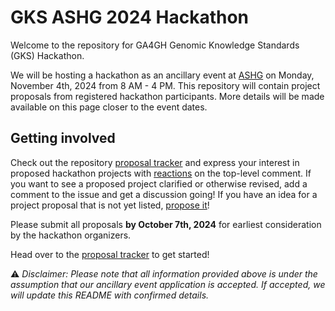 # GKS ASHG 2024 Hackathon

Welcome to the repository for GA4GH Genomic Knowledge Standards (GKS) Hackathon.

We will be hosting a hackathon as an ancillary event at [ASHG](https://www.ashg.org/meetings/2024meeting/)
on Monday, November 4th, 2024 from 8 AM - 4 PM. This repository will contain project proposals from 
registered hackathon participants. More details will be made available on this page 
closer to the event dates.

## Getting involved

Check out the repository [proposal tracker](https://github.com/ga4gh/gks-ashg-2024-hackathon/issues) 
and express your interest in proposed hackathon projects with [reactions](https://github.blog/2016-03-10-add-reactions-to-pull-requests-issues-and-comments/) 
on the top-level comment. If you want to see a proposed project clarified or otherwise 
revised, add a comment to the issue and get a discussion going! If you have an idea for 
a project proposal that is not yet listed, [propose it](https://github.com/ga4gh/gks-ashg-2024-hackathon/issues/new?template=project-proposal.yaml)! 

Please submit all proposals **by October 7th, 2024** for earliest consideration by the 
hackathon organizers.

Head over to the [proposal tracker](https://github.com/ga4gh/gks-ashg-2024-hackathon/issues) 
to get started!

⚠ _Disclaimer: Please note that all information provided above is under the assumption 
that our ancillary event application is accepted. If accepted, we will update this 
README with confirmed details._
